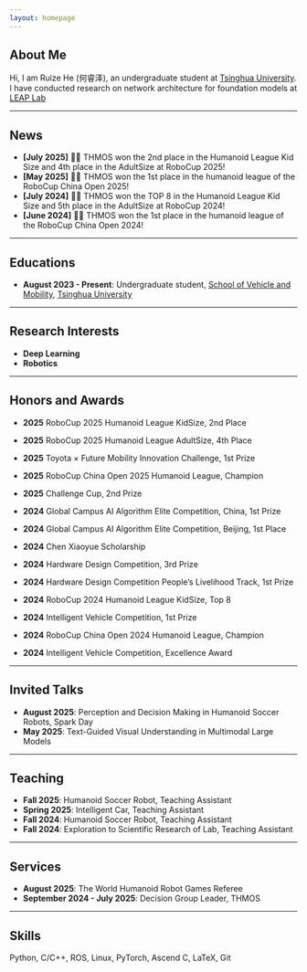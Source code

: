```yaml
---
layout: homepage
---
```


## About Me

Hi, I am Ruize He (何睿泽), an undergraduate student at [Tsinghua University](https://www.tsinghua.edu.cn). I have conducted research on network architecture for foundation models at [LEAP Lab]([...)

---

## News

- **[July 2025]** 🎉🎉 THMOS won the 2nd place in the Humanoid League Kid Size and 4th place in the AdultSize at RoboCup 2025!
- **[May 2025]** 🎉🎉 THMOS won the 1st place in the humanoid league of the RoboCup China Open 2025!
- **[July 2024]** 🎉🎉 THMOS won the TOP 8 in the Humanoid League Kid Size and 5th place in the AdultSize at RoboCup 2024!
- **[June 2024]** 🎉🎉 THMOS won the 1st place in the humanoid league of the RoboCup China Open 2024!

---

## Educations

- **August 2023 - Present**: Undergraduate student, [School of Vehicle and Mobility](https://www.svm.tsinghua.edu.cn), [Tsinghua University](https://www.tsinghua.edu.cn)

---

## Research Interests

- **Deep Learning**
- **Robotics**

---

## Honors and Awards

- **2025** RoboCup 2025 Humanoid League KidSize, 2nd Place
- **2025** RoboCup 2025 Humanoid League AdultSize, 4th Place
- **2025** Toyota × Future Mobility Innovation Challenge, 1st Prize
- **2025** RoboCup China Open 2025 Humanoid League, Champion
- **2025** Challenge Cup, 2nd Prize
- **2024** Global Campus AI Algorithm Elite Competition, China, 1st Prize
- **2024** Global Campus AI Algorithm Elite Competition, Beijing, 1st Place
- **2024** Chen Xiaoyue Scholarship
- **2024** Hardware Design Competition, 3rd Prize
- **2024** Hardware Design Competition People’s Livelihood Track, 1st Prize

- **2024** RoboCup 2024 Humanoid League KidSize, Top 8
- **2024** Intelligent Vehicle Competition, 1st Prize
- **2024** RoboCup China Open 2024 Humanoid League, Champion
- **2024** Intelligent Vehicle Competition, Excellence Award

---

## Invited Talks

- **August 2025**: Perception and Decision Making in Humanoid Soccer Robots, Spark Day
- **May 2025**: Text-Guided Visual Understanding in Multimodal Large Models

---

## Teaching

- **Fall 2025**: Humanoid Soccer Robot, Teaching Assistant
- **Spring 2025**: Intelligent Car, Teaching Assistant
- **Fall 2024**: Humanoid Soccer Robot, Teaching Assistant
- **Fall 2024**: Exploration to Scientific Research of Lab, Teaching Assistant

---

## Services

- **August 2025**: The World Humanoid Robot Games Referee
- **September 2024 - July 2025**: Decision Group Leader, THMOS

---

## Skills

Python, C/C++, ROS, Linux, PyTorch, Ascend C, LaTeX, Git

<!-- {% include_relative _includes/publications.md %} -->